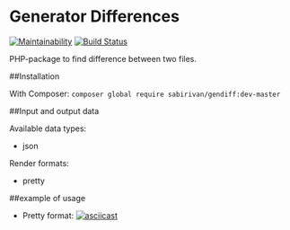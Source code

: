 # Generator Differences

[![Maintainability](https://api.codeclimate.com/v1/badges/fa4710ee77154016f472/maintainability)](https://codeclimate.com/github/SabirIvaN/php-project-lvl2/maintainability)
[![Build Status](https://travis-ci.org/SabirIvaN/php-project-lvl2.svg?branch=master)](https://travis-ci.org/SabirIvaN/php-project-lvl2)

PHP-package to find difference between two files.

##Installation

With Composer:
`composer global require sabirivan/gendiff:dev-master`

##Input and output data

Available data types:
- json

Render formats:
- pretty

##example of usage

- Pretty format:
[![asciicast](https://asciinema.org/a/grgfHTXh8ILkxkTNcGj2znPxS.svg)](https://asciinema.org/a/grgfHTXh8ILkxkTNcGj2znPxS)
